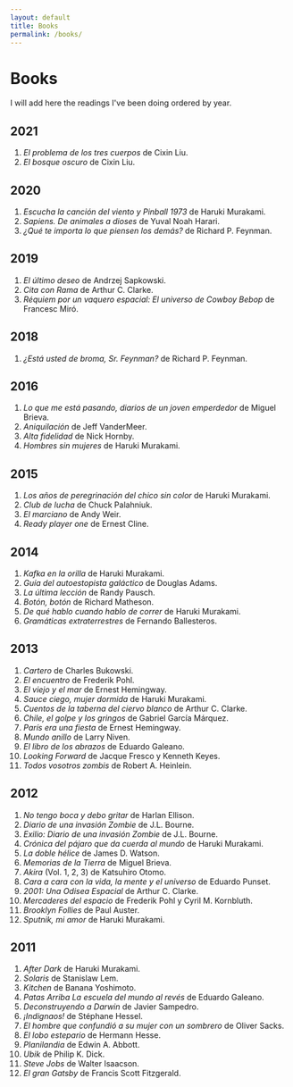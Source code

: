 ```yaml
---
layout: default
title: Books
permalink: /books/
---
```


# Books

I will add here the readings I've been doing ordered by year.

## 2021

1. *El problema de los tres cuerpos* de Cixin Liu.
2. *El bosque oscuro* de Cixin Liu.

## 2020

1. *Escucha la canción del viento y Pinball 1973* de Haruki Murakami.
2. *Sapiens. De animales a dioses* de Yuval Noah Harari.
3. *¿Qué te importa lo que piensen los demás?* de Richard P. Feynman.

## 2019

1. *El último deseo* de Andrzej Sapkowski.
2. *Cita con Rama* de Arthur C. Clarke.
3. *Réquiem por un vaquero espacial: El universo de Cowboy Bebop* de Francesc Miró.

## 2018

1. *¿Está usted de broma, Sr. Feynman?* de Richard P. Feynman.

## 2016

1. *Lo que me está pasando, diarios de un joven emperdedor* de Miguel Brieva.
2. *Aniquilación* de Jeff VanderMeer.
3. *Alta fidelidad* de Nick Hornby.
4. *Hombres sin mujeres* de Haruki Murakami.

## 2015

1. *Los años de peregrinación del chico sin color* de Haruki Murakami.
2. *Club de lucha* de Chuck Palahniuk.
3. *El marciano* de Andy Weir.
4. *Ready player one* de Ernest Cline.

## 2014

1. *Kafka en la orilla* de Haruki Murakami.
2. *Guía del autoestopista galáctico* de Douglas Adams.
3. *La última lección* de Randy Pausch.
4. *Botón, botón* de Richard Matheson.
5. *De qué hablo cuando hablo de correr* de Haruki Murakami.
6. *Gramáticas extraterrestres* de Fernando Ballesteros.

## 2013

1. *Cartero* de Charles Bukowski.
2. *El encuentro* de Frederik Pohl.
3. *El viejo y el mar* de Ernest Hemingway.
4. *Sauce ciego, mujer dormida* de Haruki Murakami.
5. *Cuentos de la taberna del ciervo blanco* de Arthur C. Clarke.
6. *Chile, el golpe y los gringos* de Gabriel García Márquez.
7. *París era una fiesta* de Ernest Hemingway.
8. *Mundo anillo* de Larry Niven.
9. *El libro de los abrazos* de Eduardo Galeano.
10. *Looking Forward* de Jacque Fresco y Kenneth Keyes.
11. *Todos vosotros zombis* de Robert A. Heinlein.

## 2012

1. *No tengo boca y debo gritar* de Harlan Ellison.
2. *Diario de una invasión Zombie* de J.L. Bourne.
3. *Exilio: Diario de una invasión Zombie* de J.L. Bourne.
4. *Crónica del pájaro que da cuerda al mundo* de Haruki Murakami.
5. *La doble hélice* de James D. Watson.
6. *Memorias de la Tierra* de Miguel Brieva.
7. *Akira* (Vol. 1, 2, 3) de Katsuhiro Otomo.
8. *Cara a cara con la vida, la mente y el universo* de Eduardo Punset.
9. *2001: Una Odisea Espacial* de Arthur C. Clarke.
10. *Mercaderes del espacio* de Frederik Pohl y Cyril M. Kornbluth.
11. *Brooklyn Follies* de Paul Auster.
12. *Sputnik, mi amor* de Haruki Murakami.

## 2011

1. *After Dark* de Haruki Murakami.
2. *Solaris* de Stanislaw Lem.
3. *Kitchen* de Banana Yoshimoto.
4. *Patas Arriba La escuela del mundo al revés* de Eduardo Galeano.
5. *Deconstruyendo a Darwin* de Javier Sampedro.
6. *¡Indignaos!* de Stéphane Hessel.
7. *El hombre que confundió a su mujer con un sombrero* de Oliver Sacks.
8. *El lobo estepario* de Hermann Hesse.
9. *Planilandia* de Edwin A. Abbott.
10. *Ubik* de Philip K. Dick.
11. *Steve Jobs* de Walter Isaacson.
12. *El gran Gatsby* de Francis Scott Fitzgerald.
